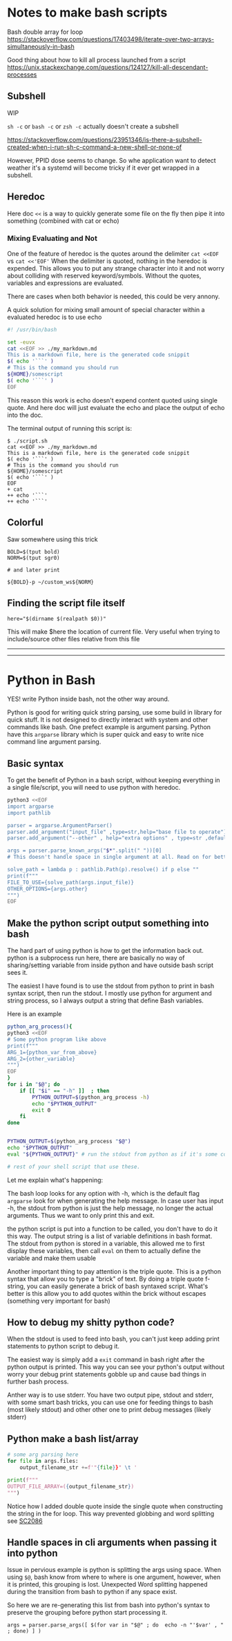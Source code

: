 # Notes to make bash scripts

Bash double array for loop
https://stackoverflow.com/questions/17403498/iterate-over-two-arrays-simultaneously-in-bash

Good thing about how to kill all process launched from a script
https://unix.stackexchange.com/questions/124127/kill-all-descendant-processes


## Subshell

WIP 

`sh -c` or `bash -c` or `zsh -c` actually doesn't create a subshell

https://stackoverflow.com/questions/23951346/is-there-a-subshell-created-when-i-run-sh-c-command-a-new-shell-or-none-of

However, PPID dose seems to change. So whe application want to detect weather it's a systemd will become tricky if it ever get wrapped in a subshell.


## Heredoc

Here doc `<<` is a way to quickly generate some file on the fly then pipe it into something (combined with cat or echo)

### Mixing Evaluating and Not

One of the feature of heredoc is the quotes around the delimiter `cat <<EOF` vs `cat <<'EOF'` When the delimiter is quoted, nothing in the heredoc is expended. This allows you to put any strange character into it and not worry about colliding with reserved keyword/symbols. Without the quotes, variables and expressions are evaluated.

There are cases when both behavior is needed, this could be very annony.

A quick solution for mixing small amount of special character within a evaluated heredoc is to use echo

```bash
#! /usr/bin/bash

set -euvx
cat <<EOF >> ./my_markdown.md 
This is a markdown file, here is the generated code snippit
$( echo '```' )
# This is the command you should run
${HOME}/somescript
$( echo '```' )
EOF

```

This reason this work is echo doesn't expend content quoted using single quote. And here doc will just evaluate the echo and place the output of echo into the doc.

The terminal output of running this script is:

```
$ ./script.sh
cat <<EOF >> ./my_markdown.md 
This is a markdown file, here is the generated code snippit
$( echo '```' )
# This is the command you should run
${HOME}/somescript
$( echo '```' )
EOF
+ cat
++ echo '```'
++ echo '```'
```


## Colorful

Saw somewhere using this trick 
```
BOLD=$(tput bold)
NORM=$(tput sgr0)

# and later print 

${BOLD}-p ~/custom_ws${NORM}
```



## Finding the script file itself 

```
here="$(dirname $(realpath $0))"
```
This will make $here the location of current file. Very useful when trying to include/source other files relative from this file


--- 

---

# Python in Bash

YES! write Python inside bash, not the other way around.

Python is good for writing quick string parsing, use some build in library for quick stuff. It is not designed to directly interact with system and other commands like bash. One prefect example is argument parsing. Python have this `argparse` library which is super quick and easy to write nice command line argument parsing.

## Basic syntax

To get the benefit of Python in a bash script, without keeping everything in a single file/script, you will need to use python with heredoc.

```bash
python3 <<EOF
import argparse
import pathlib

parser = argparse.ArgumentParser()
parser.add_argument("input_file" ,type=str,help="base file to operate")
parser.add_argument("--other" , help="extra options" , type=str ,default="")

args = parser.parse_known_args("$*".split(" "))[0] 
# This doesn't handle space in single argument at all. Read on for better design

solve_path = lambda p : pathlib.Path(p).resolve() if p else ""
print(f"""
FILE_TO_USE={solve_path(args.input_file)}
OTHER_OPTIONS={args.other}
""")
EOF
```

## Make the python script output something into bash

The hard part of using python is how to get the information back out. python is a subprocess run here, there are basically no way of sharing/setting variable from inside python and have outside bash script sees it.

 The easiest I have found is to use the stdout from python to print in bash syntax script, then run the stdout. I mostly use python for argument and string process, so I always output a string that define Bash variables.

Here is an example

```bash
python_arg_process(){
python3 <<EOF
# Some python program like above
print(f"""
ARG_1={python_var_from_above}
ARG_2={other_variable}
""")
EOF
}
for i in "$@"; do
	if [[ "$i" == "-h" ]]  ; then
		PYTHON_OUTPUT=$(python_arg_process -h)
		echo "$PYTHON_OUTPUT"
		exit 0
	fi
done


PYTHON_OUTPUT=$(python_arg_process "$@")
echo "$PYTHON_OUTPUT"
eval "${PYTHON_OUTPUT}" # run the stdout from python as if it's some commands

# rest of your shell script that use these.

```

Let me explain what's happening:

The bash loop looks for any option with -h, which is the default flag `argparse` look for when generating the help message. In case user has input -h, the stdout from python is just the help message, no longer the actual arguments. Thus we want to only print this and exit.

the python script is put into a function to be called, you don't have to do it this way. The output string is a list of variable definitions in bash format. The stdout from python is stored in a variable, this allowed me to first display these variables, then call `eval` on them to actually define the variable and make them usable

Another important thing to pay attention is the triple quote. This is a python syntax that allow you to type a "brick" of text. By doing a triple quote f-string, you can easily generate a brick of bash syntaxed script. What's better is this allow you to add quotes within the brick without escapes (something very important for bash)

## How to debug my shitty python code?

When the stdout is used to feed into bash, you can't just keep adding print statements to python script to debug it.

The easiest way is simply add a `exit` command in bash right after the python output is printed. This way you can see your python's output without worry your debug print statements gobble up and cause bad things in further bash process.

Anther way is to use stderr. You have two output pipe, stdout and stderr, with some smart bash tricks, you can use one for feeding things to bash (most likely stdout) and other other one to print debug messages (likely stderr)

## Python make a bash list/array

```python
# some arg parsing here 
for file in args.files:
	output_filename_str +=f'"{file}}" \t '

print(f"""
OUTPUT_FILE_ARRAY=({output_filename_str})
""")
```

Notice how I added double quote inside the single quote when constructing the string in the for loop. This way prevented globbing and word splitting see [SC2086](https://github.com/koalaman/shellcheck/wiki/SC2086)

## Handle spaces in cli arguments when passing it into python

Issue in pervious example is python is splitting the args using space. When using `$@`, bash know from where to where is one argument, however, when it is printed, this grouping is lost. Unexpected Word splitting happened during the transition from bash to python if any space exist.

So here we are re-generating this list from bash into python's syntax to preserve the grouping before python start processing it.

```
args = parser.parse_args([ $(for var in "$@" ; do  echo -n "'$var' , " ; done) ] )
```

